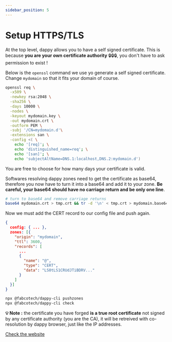 ```yaml
---
sidebar_position: 5
---
```


# Setup HTTPS/TLS

At the top level, dappy allows you to have a self signed certificate. This is because **you are your own certificate authority** 🔒🔒🔒, you don't have to ask permission to exist !

Below is the `openssl` command we use yo generate a self signed certificate. Change `mydomain` so that it fits your domain of course.

```bash
openssl req \
  -x509 \
  -newkey rsa:2048 \
  -sha256 \
  -days 10000 \
  -nodes \
  -keyout mydomain.key \
  -out mydomain.crt \
  -outform PEM \
  -subj '/CN=mydomain.d'\
  -extensions san \
  -config <( \
    echo '[req]'; \
    echo 'distinguished_name=req'; \
    echo '[san]'; \
    echo 'subjectAltName=DNS.1:localhost,DNS.2:mydomain.d')
```

You are free to choose for how many days your certificate is valid.

Softwares resolving dappy zones need to get the certificate as base64, therefore you now have to turn it into a base64 and add it to your zone. **Be careful, your base64 should have no carriage return and be only one line**.

```bash
# turn to base64 and remove carriage returns
base64 mydomain.crt > tmp.crt && tr -d '\n' < tmp.crt > mydomain.base64
```

Now we must add the CERT record to our config file and push again.

```json title="dappy.config.json"
{
  config: { ... },
  zones: [{
    "origin": "mydomain",
    "ttl": 3600,
    "records": [
      ...
      {
        "name": "@",
        "type": "CERT",
        "data": "LS0tLS1CRUdJTiBDRV..."
      }
    ]
  }]
}
```

```bash
npx @fabcotech/dappy-cli pushzones
npx @fabcotech/dappy-cli check
```

**💡 Note :** the certificate you have forged **is a true root certificate** not signed by any certificate authority (you are the CA), it will be retreived with co-resolution by dappy browser, just like the IP addresses.

[Check the website](check_the_website.md)